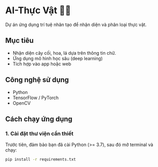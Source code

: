 # AI-Thực Vật 🌿🤖

Dự án ứng dụng trí tuệ nhân tạo để nhận diện và phân loại thực vật.

## Mục tiêu
- Nhận diện cây cối, hoa, lá dựa trên thông tin chữ.
- Ứng dụng mô hình học sâu (deep learning)
- Tích hợp vào app hoặc web

## Công nghệ sử dụng
- Python
- TensorFlow / PyTorch
- OpenCV
## Cách chạy ứng dụng

### 1. Cài đặt thư viện cần thiết

Trước tiên, đảm bảo bạn đã cài Python (>= 3.7), sau đó mở terminal và chạy:

```bash
pip install -r requirements.txt
